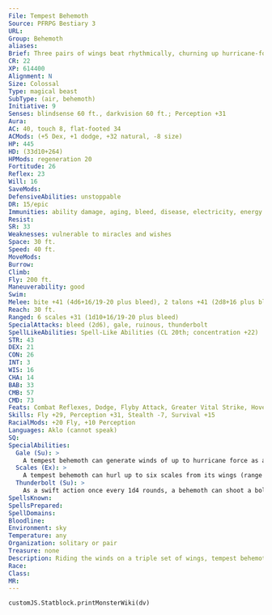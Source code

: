 ```yaml
---
File: Tempest Behemoth
Source: PFRPG Bestiary 3
URL: 
Group: Behemoth
aliases: 
Brief: Three pairs of wings beat rhythmically, churning up hurricane-force winds around this vast, birdlike monstrosity.
CR: 22
XP: 614400
Alignment: N
Size: Colossal
Type: magical beast
SubType: (air, behemoth)
Initiative: 9
Senses: blindsense 60 ft., darkvision 60 ft.; Perception +31
Aura: 
AC: 40, touch 8, flat-footed 34
ACMods: (+5 Dex, +1 dodge, +32 natural, -8 size)
HP: 445
HD: (33d10+264)
HPMods: regeneration 20
Fortitude: 26
Reflex: 23
Will: 16
SaveMods: 
DefensiveAbilities: unstoppable
DR: 15/epic
Immunities: ability damage, aging, bleed, disease, electricity, energy drain, fire, mind-affecting effects, negative levels, paralysis, permanent wounds, petrification, poison, polymorph
Resist: 
SR: 33
Weaknesses: vulnerable to miracles and wishes
Space: 30 ft.
Speed: 40 ft.
MoveMods: 
Burrow: 
Climb: 
Fly: 200 ft.
Maneuverability: good
Swim: 
Melee: bite +41 (4d6+16/19-20 plus bleed), 2 talons +41 (2d8+16 plus bleed), wings +36 (8d8+8)
Reach: 30 ft.
Ranged: 6 scales +31 (1d10+16/19-20 plus bleed)
SpecialAttacks: bleed (2d6), gale, ruinous, thunderbolt
SpellLikeAbilities: Spell-Like Abilities (CL 20th; concentration +22)   3/day-storm of vengeance (DC 21)
STR: 43
DEX: 21
CON: 26
INT: 3
WIS: 16
CHA: 14
BAB: 33
CMB: 57
CMD: 73
Feats: Combat Reflexes, Dodge, Flyby Attack, Greater Vital Strike, Hover, Improved Critical (bite), Improved Critical (scales), Improved Initiative, Improved Vital Strike, Iron Will, Lightning Stance, Mobility, Power Attack, Snatch, Vital Strike, Weapon Focus (scales), Wind Stance
Skills: Fly +29, Perception +31, Stealth -7, Survival +15
RacialMods: +20 Fly, +10 Perception
Languages: Aklo (cannot speak)
SQ: 
SpecialAbilities:
  Gale (Su): >
    A tempest behemoth can generate winds of up to hurricane force as a free action, blowing in as many as three different directions at once. The winds blow either away from or directly toward the behemoth in a 30-foot-wide path that extends for 1,000 feet.
  Scales (Ex): >
    A tempest behemoth can hurl up to six scales from its wings (range increment 100 feet) as a standard action.
  Thunderbolt (Su): >
    As a swift action once every 1d4 rounds, a behemoth can shoot a bolt of lightning that deals 15d6 points of electricity damage and 15d6 points of sonic damage, and that causes permanent deafness in a 200-foot line. A DC 34 Reflex save halves the damage and negates the deafness. The save DC is Constitution-based.
SpellsKnown: 
SpellsPrepared: 
SpellDomains: 
Bloodline: 
Environment: sky
Temperature: any
Organization: solitary or pair
Treasure: none
Description: Riding the winds on a triple set of wings, tempest behemoths fly above all, death riding in their shadows. In battle, they snatch up foes only to cast them away from great heights, smash enemies with their wings, or hurl razor-edged scales at distant targets. A tempest behemoth's divine heritage wards its body, mind, and soul against harm. Only the most powerful magic or attack can pierce its defenses. Serene in their immortality, tempest behemoths fear no other being.  As living forces of divine retribution, tempest behemoths are sent forth into the world to raze far-f lung cities, ravage towns with mighty storms, level remote mountain temples, and tear apart siege fortresses impregnable from the ground.  The advent of a tempest behemoth is generally presaged by foul weather and terrific storms that drive flocks of birds before their headwinds. The day before the behemoth arrives, the storms suddenly abate-ironically encouraging victims to emerge into the open just as the behemoth strikes.
Race: 
Class: 
MR: 
---
```

```dataviewjs
customJS.Statblock.printMonsterWiki(dv)
```

